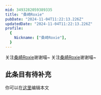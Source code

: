 ```yaml
---
mid: 3493282059389335
title: "桑崎Roxie"
pubDate: "2024-11-04T11:22:13.226Z"
updatedDate: "2024-11-04T11:22:13.226Z"
profile:
  {
    Nickname: ["桑崎Roxie"],
  }
---
```


关注[桑崎Roxie](https://space.bilibili.com/3493282059389335)谢谢喵~ 关注[桑崎Roxie](https://space.bilibili.com/3493282059389335)谢谢喵~

## 此条目有待补充
你可以在[这里](https://github.com/Yuhanawa/VTuber.ICU-Content/edit/master/v/桑崎Roxie/index.md)编辑本文
